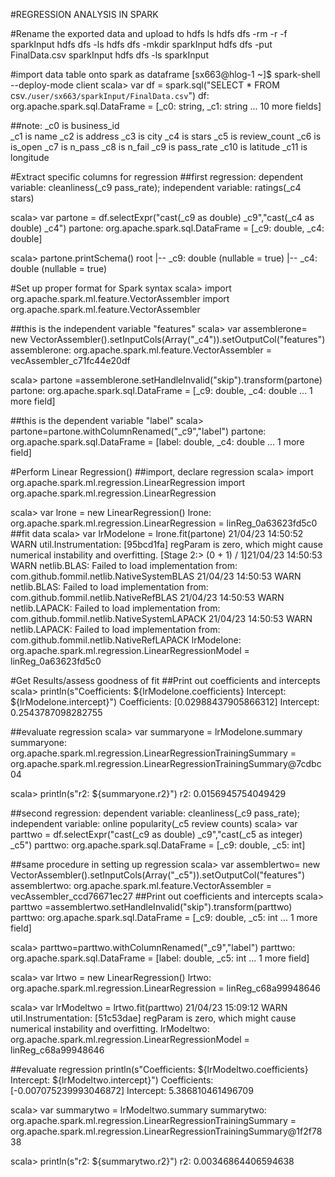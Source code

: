 
#REGRESSION ANALYSIS IN SPARK

#Rename the exported data and upload to hdfs
ls
hdfs dfs -rm -r -f sparkInput 
hdfs dfs -ls 
hdfs dfs -mkdir sparkInput
hdfs dfs -put FinalData.csv sparkInput
hdfs dfs -ls sparkInput



#import data table onto spark as dataframe
[sx663@hlog-1 ~]$ spark-shell --deploy-mode client
scala> var df = spark.sql("SELECT * FROM csv.`/user/sx663/sparkInput/FinalData.csv`")
df: org.apache.spark.sql.DataFrame = [_c0: string, _c1: string ... 10 more fields]

##note:
_c0 is business_id  
_c1 is name
_c2 is address
_c3 is city
_c4 is stars
_c5 is review_count
_c6 is is_open
_c7 is n_pass
_c8 is n_fail
_c9 is pass_rate 
_c10 is latitude 
_c11 is longitude


#Extract specific columns for regression
##first regression: dependent variable: cleanliness(_c9 pass_rate); independent variable: ratings(_c4 stars)

scala> var partone = df.selectExpr("cast(_c9 as double) _c9","cast(_c4 as double) _c4")
partone: org.apache.spark.sql.DataFrame = [_c9: double, _c4: double]

scala> partone.printSchema()
root
 |-- _c9: double (nullable = true)
 |-- _c4: double (nullable = true)

#Set up proper format for Spark syntax
scala> import org.apache.spark.ml.feature.VectorAssembler
import org.apache.spark.ml.feature.VectorAssembler

##this is the independent variable "features"
scala> var assemblerone= new VectorAssembler().setInputCols(Array("_c4")).setOutputCol("features")
assemblerone: org.apache.spark.ml.feature.VectorAssembler = vecAssembler_c71fc44e20df

scala> partone =assemblerone.setHandleInvalid("skip").transform(partone)
partone: org.apache.spark.sql.DataFrame = [_c9: double, _c4: double ... 1 more field]

##this is the dependent variable "label"
scala> partone=partone.withColumnRenamed("_c9","label")
partone: org.apache.spark.sql.DataFrame = [label: double, _c4: double ... 1 more field]

#Perform Linear Regression()
##import, declare regression
scala> import org.apache.spark.ml.regression.LinearRegression
import org.apache.spark.ml.regression.LinearRegression

scala> var lrone = new LinearRegression()
lrone: org.apache.spark.ml.regression.LinearRegression = linReg_0a63623fd5c0
##fit data
scala> var lrModelone = lrone.fit(partone)
21/04/23 14:50:52 WARN util.Instrumentation: [95bcd1fa] regParam is zero, which might cause numerical instability and overfitting.
[Stage 2:>                                                          (0 + 1) / 1]21/04/23 14:50:53 WARN netlib.BLAS: Failed to load implementation from: com.github.fommil.netlib.NativeSystemBLAS
21/04/23 14:50:53 WARN netlib.BLAS: Failed to load implementation from: com.github.fommil.netlib.NativeRefBLAS
21/04/23 14:50:53 WARN netlib.LAPACK: Failed to load implementation from: com.github.fommil.netlib.NativeSystemLAPACK
21/04/23 14:50:53 WARN netlib.LAPACK: Failed to load implementation from: com.github.fommil.netlib.NativeRefLAPACK
lrModelone: org.apache.spark.ml.regression.LinearRegressionModel = linReg_0a63623fd5c0

#Get Results/assess goodness of fit
##Print out coefficients and intercepts
scala> println(s"Coefficients: ${lrModelone.coefficients} Intercept: ${lrModelone.intercept}")
Coefficients: [0.02988437905866312] Intercept: 0.2543787098282755

##evaluate regression
scala> var summaryone = lrModelone.summary
summaryone: org.apache.spark.ml.regression.LinearRegressionTrainingSummary = org.apache.spark.ml.regression.LinearRegressionTrainingSummary@7cdbc04

scala> println(s"r2: ${summaryone.r2}")
r2: 0.0156945754049429

##second regression: dependent variable: cleanliness(_c9 pass_rate); independent variable: online popularity(_c5 review counts)
scala> var parttwo = df.selectExpr("cast(_c9 as double) _c9","cast(_c5 as integer) _c5")
parttwo: org.apache.spark.sql.DataFrame = [_c9: double, _c5: int]

##same procedure in setting up regression
scala> var assemblertwo= new VectorAssembler().setInputCols(Array("_c5")).setOutputCol("features")
assemblertwo: org.apache.spark.ml.feature.VectorAssembler = vecAssembler_ccd76671ec27
##Print out coefficients and intercepts
scala> parttwo =assemblertwo.setHandleInvalid("skip").transform(parttwo)
parttwo: org.apache.spark.sql.DataFrame = [_c9: double, _c5: int ... 1 more field]

scala> parttwo=parttwo.withColumnRenamed("_c9","label")
parttwo: org.apache.spark.sql.DataFrame = [label: double, _c5: int ... 1 more field]

scala> var lrtwo = new LinearRegression()
lrtwo: org.apache.spark.ml.regression.LinearRegression = linReg_c68a99948646

scala> var lrModeltwo = lrtwo.fit(parttwo)
21/04/23 15:09:12 WARN util.Instrumentation: [51c53dae] regParam is zero, which might cause numerical instability and overfitting.
lrModeltwo: org.apache.spark.ml.regression.LinearRegressionModel = linReg_c68a99948646

##evaluate regression
println(s"Coefficients: ${lrModeltwo.coefficients} Intercept: ${lrModeltwo.intercept}")
Coefficients: [-0.007075239993046872] Intercept: 5.386810461496709

scala> var summarytwo = lrModeltwo.summary
summarytwo: org.apache.spark.ml.regression.LinearRegressionTrainingSummary = org.apache.spark.ml.regression.LinearRegressionTrainingSummary@1f2f7838

scala> println(s"r2: ${summarytwo.r2}")
r2: 0.00346864406594638


